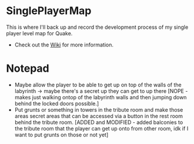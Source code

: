 # SinglePlayerMap
This is where I'll back up and record the development process of my single player level map for Quake.
* Check out the [Wiki](https://github.com/CiarennHollis/SinglePlayerMap/wiki) for more information.


# Notepad
* Maybe allow the player to be able to get up on top of the walls of the labyrinth -> maybe there's a secret up they can get to up there [NOPE - makes just walking ontop of the labyrinth walls and then jumping down behind the locked doors possible.]
* Put grunts or something in towers in the tribute room and make those areas secret areas that can be accessed via a button in the rest room behind the tribute room. [ADDED and MODIFIED - added balconies to the tribute room that the player can get up onto from other room, idk if I want to put grunts on those or not yet]

